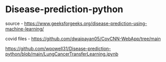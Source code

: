 # Disease-prediction-python

source - https://www.geeksforgeeks.org/disease-prediction-using-machine-learning/

covid files - https://github.com/dwaipayan05/CovCNN-WebApp/tree/main

https://github.com/wpowell31/Disease-prediction-python/blob/main/LungCancerTransferLearning.ipynb

